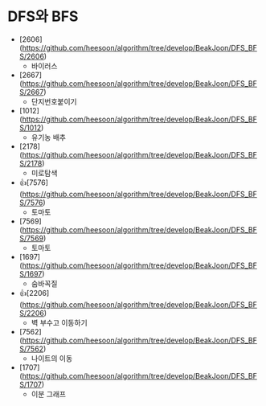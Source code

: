 DFS와 BFS
==========================================================================================
* [2606] (https://github.com/heesoon/algorithm/tree/develop/BeakJoon/DFS_BFS/2606)
  * 바이러스
* [2667] (https://github.com/heesoon/algorithm/tree/develop/BeakJoon/DFS_BFS/2667)
  * 단지번호붙이기
* [1012] (https://github.com/heesoon/algorithm/tree/develop/BeakJoon/DFS_BFS/1012)
  * 유기농 배추
* [2178] (https://github.com/heesoon/algorithm/tree/develop/BeakJoon/DFS_BFS/2178)
  * 미로탐색
* 👍[7576] (https://github.com/heesoon/algorithm/tree/develop/BeakJoon/DFS_BFS/7576)
  * 토마토
* [7569] (https://github.com/heesoon/algorithm/tree/develop/BeakJoon/DFS_BFS/7569)
  * 토마토
* [1697] (https://github.com/heesoon/algorithm/tree/develop/BeakJoon/DFS_BFS/1697)
  * 숨바꼭질
* 👍[2206] (https://github.com/heesoon/algorithm/tree/develop/BeakJoon/DFS_BFS/2206)
  * 벽 부수고 이동하기
* [7562] (https://github.com/heesoon/algorithm/tree/develop/BeakJoon/DFS_BFS/7562)
  * 나이트의 이동
* [1707] (https://github.com/heesoon/algorithm/tree/develop/BeakJoon/DFS_BFS/1707)
  * 이분 그래프